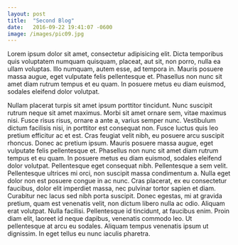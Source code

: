 ```yaml
---
layout: post
title:  "Second Blog"
date:   2016-09-22 19:41:07 -0600
image: /images/pic09.jpg
---
```


Lorem ipsum dolor sit amet, consectetur adipisicing elit. Dicta temporibus quis voluptatem numquam quisquam, placeat, aut sit, non porro, nulla ea ullam voluptas. Illo numquam, autem esse, ad tempora in. Mauris posuere massa augue, eget vulputate felis pellentesque et. Phasellus non nunc sit amet diam rutrum tempus et eu quam. In posuere metus eu diam euismod, sodales eleifend dolor volutpat.

Nullam placerat turpis sit amet ipsum porttitor tincidunt. Nunc suscipit rutrum neque sit amet maximus. Morbi sit amet ornare sem, vitae maximus nisi. Fusce risus risus, ornare a ante a, varius semper nunc. Vestibulum dictum facilisis nisi, in porttitor est consequat non. Fusce luctus quis leo pretium efficitur ac et est. Cras feugiat velit nibh, eu posuere arcu suscipit rhoncus. Donec ac pretium ipsum. Mauris posuere massa augue, eget vulputate felis pellentesque et. Phasellus non nunc sit amet diam rutrum tempus et eu quam. In posuere metus eu diam euismod, sodales eleifend dolor volutpat. Pellentesque eget consequat nibh. Pellentesque a sem velit. Pellentesque ultrices mi orci, non suscipit massa condimentum a. Nulla eget dolor non est posuere congue in ac nunc. Cras placerat, ex eu consectetur faucibus, dolor elit imperdiet massa, nec pulvinar tortor sapien et diam. Curabitur nec lacus sed nibh porta suscipit. Donec egestas, mi at gravida pretium, quam est venenatis velit, non dictum libero nulla ac odio. Aliquam erat volutpat. Nulla facilisi. Pellentesque id tincidunt, at faucibus enim. Proin diam elit, laoreet id neque dapibus, venenatis commodo leo. Ut pellentesque at arcu eu sodales. Aliquam tempus venenatis ipsum ut dignissim. In eget tellus eu nunc iaculis pharetra.